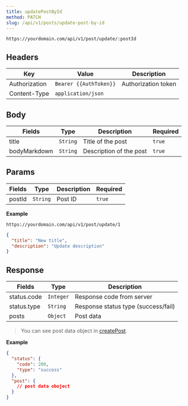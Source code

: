 ```yaml
---
title: updatePostById
method: PATCH
slug: /api/v1/posts/update-post-by-id
---
```


```
https://yourdomain.com/api/v1/post/update/:postId
```

## Headers

| Key           | Value                  | Description         |
| ------------- | ---------------------- | ------------------- |
| Authorization | `Bearer {{AuthToken}}` | Authorization token |
| Content-Type  | `application/json`     |                     |

## Body

| Fields       | Type     | Description             | Required |
| ------------ | -------- | ----------------------- | -------- |
| title        | `String` | Title of the post       | `true`   |
| bodyMarkdown | `String` | Description of the post | `true`   |

## Params

| Fields | Type     | Description | Required |
| ------ | -------- | ----------- | -------- |
| postId | `String` | Post ID     | `true`   |

**Example**

```
https://yourdomain.com/api/v1/post/update/1
```

```json
{
  "title": "New title",
  "description": "Update description"
}
```

## Response

| Fields      | Type      | Description                         |
| ----------- | --------- | ----------------------------------- |
| status.code | `Integer` | Response code from server           |
| status.type | `String`  | Response status type (success/fail) |
| posts       | `Object`  | Post data                           |

> You can see post data object in [createPost](/content/api/v1/post/create-post).

**Example**

```json
{
  "status": {
    "code": 200,
    "type": "success"
  },
  "post": {
    // post data oboject
  }
}
```

